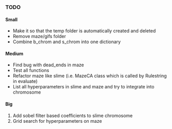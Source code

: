### TODO

#### Small
- Make it so that the temp folder is automatically created and deleted
- Remove maze/gifs folder
- Combine b_chrom and s_chrom into one dictionary

#### Medium
- Find bug with dead_ends in maze
- Test all functions
- Refactor maze like slime (i.e. MazeCA class which is called by Rulestring in evaluate)
- List all hyperparameters in slime and maze and try to integrate into chromosome

#### Big
1) Add sobel filter based coefficients to slime chromosome
2) Grid search for hyperparameters on maze
